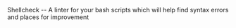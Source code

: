 Shellcheck -- A linter for your bash scripts which will help find syntax errors and places for improvement
